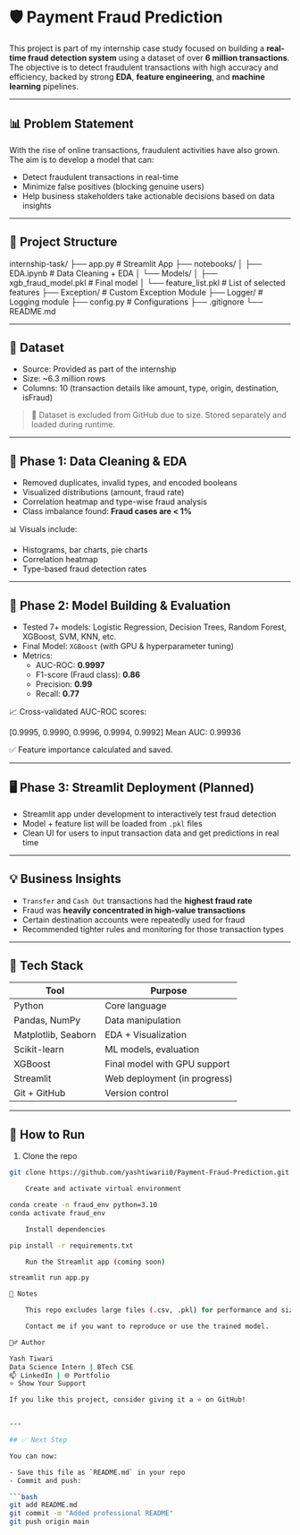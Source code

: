 # 🛡️ Payment Fraud Prediction

This project is part of my internship case study focused on building a **real-time fraud detection system** using a dataset of over **6 million transactions**. The objective is to detect fraudulent transactions with high accuracy and efficiency, backed by strong **EDA**, **feature engineering**, and **machine learning** pipelines.

---

## 📊 Problem Statement

With the rise of online transactions, fraudulent activities have also grown. The aim is to develop a model that can:

- Detect fraudulent transactions in real-time
- Minimize false positives (blocking genuine users)
- Help business stakeholders take actionable decisions based on data insights

---

## 📁 Project Structure

internship-task/
├── app.py # Streamlit App
├── notebooks/
│ ├── EDA.ipynb # Data Cleaning + EDA
│ └── Models/
│ ├── xgb_fraud_model.pkl # Final model
│ └── feature_list.pkl # List of selected features
├── Exception/ # Custom Exception Module
├── Logger/ # Logging module
├── config.py # Configurations
├── .gitignore
└── README.md


---

## 🧪 Dataset

- Source: Provided as part of the internship
- Size: ~6.3 million rows
- Columns: 10 (transaction details like amount, type, origin, destination, isFraud)

> 📁 Dataset is excluded from GitHub due to size. Stored separately and loaded during runtime.

---

## 🧹 Phase 1: Data Cleaning & EDA

- Removed duplicates, invalid types, and encoded booleans
- Visualized distributions (amount, fraud rate)
- Correlation heatmap and type-wise fraud analysis
- Class imbalance found: **Fraud cases are < 1%**

📊 Visuals include:
- Histograms, bar charts, pie charts
- Correlation heatmap
- Type-based fraud detection rates

---

## 🤖 Phase 2: Model Building & Evaluation

- Tested 7+ models: Logistic Regression, Decision Trees, Random Forest, XGBoost, SVM, KNN, etc.
- Final Model: `XGBoost` (with GPU & hyperparameter tuning)
- Metrics:
  - AUC-ROC: **0.9997**
  - F1-score (Fraud class): **0.86**
  - Precision: **0.99**
  - Recall: **0.77**

📈 Cross-validated AUC-ROC scores:

[0.9995, 0.9990, 0.9996, 0.9994, 0.9992]
Mean AUC: 0.99936


✅ Feature importance calculated and saved.

---

## 🖥️ Phase 3: Streamlit Deployment (Planned)

- Streamlit app under development to interactively test fraud detection
- Model + feature list will be loaded from `.pkl` files
- Clean UI for users to input transaction data and get predictions in real time

---

## 💡 Business Insights

- `Transfer` and `Cash Out` transactions had the **highest fraud rate**
- Fraud was **heavily concentrated in high-value transactions**
- Certain destination accounts were repeatedly used for fraud
- Recommended tighter rules and monitoring for those transaction types

---

## 🧰 Tech Stack

| Tool          | Purpose                          |
|---------------|----------------------------------|
| Python        | Core language                    |
| Pandas, NumPy | Data manipulation                |
| Matplotlib, Seaborn | EDA + Visualization      |
| Scikit-learn  | ML models, evaluation            |
| XGBoost       | Final model with GPU support     |
| Streamlit     | Web deployment (in progress)     |
| Git + GitHub  | Version control                  |

---

## 🚀 How to Run

1. Clone the repo
```bash
git clone https://github.com/yashtiwarii0/Payment-Fraud-Prediction.git

    Create and activate virtual environment

conda create -n fraud_env python=3.10
conda activate fraud_env

    Install dependencies

pip install -r requirements.txt

    Run the Streamlit app (coming soon)

streamlit run app.py

📌 Notes

    This repo excludes large files (.csv, .pkl) for performance and size limits.

    Contact me if you want to reproduce or use the trained model.

🙋‍♂️ Author

Yash Tiwari
Data Science Intern | BTech CSE
📫 LinkedIn | 🌐 Portfolio
⭐️ Show Your Support

If you like this project, consider giving it a ⭐️ on GitHub!


---

## ✅ Next Step

You can now:

- Save this file as `README.md` in your repo
- Commit and push:

```bash
git add README.md
git commit -m "Added professional README"
git push origin main
